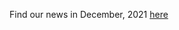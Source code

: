 Find our news in December, 2021 [here](https://drive.google.com/file/d/1tKkccRAdS7qymkyntS63ifGgy1NFQvNz/view?usp=sharing)
